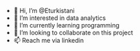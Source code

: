 - 👋 Hi, I’m @Eturkistani
- 👀 I’m interested in data analytics
- 🌱 I’m currently learning programming
- 💞️ I’m looking to collaborate on this project 
- 📫 Reach me via linkedin 
